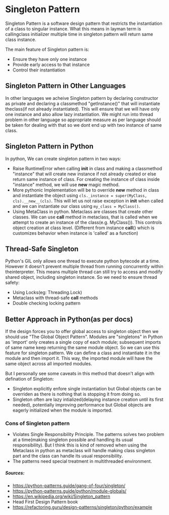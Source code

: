 # Singleton Pattern

Singleton Pattern is a software design pattern that restricts the instantiation of a class to singular instance. What this means in layman term is callingclass initializer multiple time in singleton pattern will return same class instance.

The main feature of Singleton pattern is:

- Ensure they have only one instance
- Provide early access to that instance
- Control their instantiation

## Singleton Pattern in Other Languages

In other languages we acheive Singleton pattern by declaring constructor as private and declaring a classmethod "getInstance()" that will instantiate theclass(if not already instantiated). This will ensure that we will have only one instance and also allow lazy instantiation. We might run into thread problem in other language so appropriate measure as per language should be taken for dealing with that so we dont end up with two instance of same class.

## Singleton Pattern in Python

In python, We can create singleton pattern in two ways:

- Raise RuntimeError when calling **init** in class and making a classmethod "instance" that will create new instance if not already created or else return same instance of class. For creating the instance of class inside "instance" method, we will use **new** magic method.
- More pythonic Implementation will be to override **new** method in class and instantiate the object using `cls._instance = super(MyClass, cls).__new__(cls)`. This will let us not raise exception in **init** when called and we can instantiate our class using `my_class = MyClass()`.
- Using MetaClass in python. Metaclass are classes that create other classes. We can use **call** method in metaclass, that is called when we attempt to create an instance of the class(e.g. MyClass()). This controls object creation at class level. (Different from instance **call**() which is customizes behavior when instance is 'called' as a function)

## Thread-Safe Singleton

Python's GIL only allows one thread to execute python bytecode at a time. However it doesn't prevent multiple thread from running concurrently within theinterpreter. This means multiple thread can still try to access and modify shared object, including singleton instance.
So we need to ensure thread safety:

- Using Locks(eg: Threading.Lock)
- Metaclass with thread-safe **call** methods
- Double checking locking pattern

## Better Approach in Python(as per docs)

If the design forces you to offer global access to singleton object then we should use "The Global Object Pattern".
Modules are "singletons" in Python as 'import' only creates a single copy of each module; subsequent imports of same name keep returning the same module object. So we can use this feature for singleton pattern. We can define a class and instantiate it in the module and then import it. This way, the imported module will have the same object across all imported modules.

But I personally see some caveats in this method that doesn't align with defination of Singleton:

- Singleton explicitly enfore single instantiation but Global objects can be overriden as there is nothing that is stopping it from doing so.
- Singleton often are lazy intialized(delaying instance creation until its first needed), potentially improving performance but Global objects are eagerly initialized when the module is imported.

### Cons of Singleton pattern

- Violates Single Responsibility Principle. The patterns solves two problem at a time(making singleton possible and handling its usual responsibility). But I think this is kind of removed when using the Metaclass in python as metaclass will handle making class singleton part and the class can handle its usual responsibility.
- The patterns need special treatment in multithreaded environment.

##### Sources:

- https://python-patterns.guide/gang-of-four/singleton/
- https://python-patterns.guide/python/module-globals/
- https://en.wikipedia.org/wiki/Singleton_pattern
- Head First Design Pattern book
- https://refactoring.guru/design-patterns/singleton/python/example
